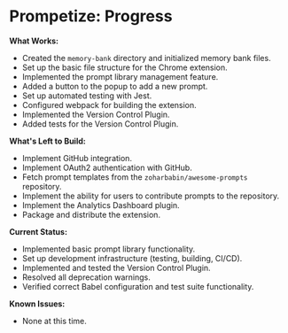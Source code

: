 # Prompetize: Progress

**What Works:**

*   Created the `memory-bank` directory and initialized memory bank files.
*   Set up the basic file structure for the Chrome extension.
*   Implemented the prompt library management feature.
*   Added a button to the popup to add a new prompt.
*   Set up automated testing with Jest.
*   Configured webpack for building the extension.
*   Implemented the Version Control Plugin.
*   Added tests for the Version Control Plugin.

**What's Left to Build:**

*   Implement GitHub integration.
*   Implement OAuth2 authentication with GitHub.
*   Fetch prompt templates from the `zoharbabin/awesome-prompts` repository.
*   Implement the ability for users to contribute prompts to the repository.
*   Implement the Analytics Dashboard plugin.
*   Package and distribute the extension.

**Current Status:**

*   Implemented basic prompt library functionality.
*   Set up development infrastructure (testing, building, CI/CD).
*   Implemented and tested the Version Control Plugin.
*   Resolved all deprecation warnings.
*   Verified correct Babel configuration and test suite functionality.

**Known Issues:**

*   None at this time.
